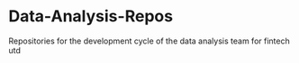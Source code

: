 # Data-Analysis-Repos
Repositories for the development cycle of the data analysis team for fintech utd
